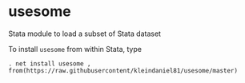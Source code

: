 # usesome
Stata module to load a subset of Stata dataset

To install `usesome` from within Stata, type

    . net install usesome , from(https://raw.githubusercontent/kleindaniel81/usesome/master)
